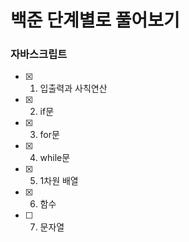 # 백준 단계별로 풀어보기

### 자바스크립트

- [x] 1. 입출력과 사칙연산
- [x] 2. if문
- [x] 3. for문
- [x] 4. while문
- [x] 5. 1차원 배열
- [x] 6. 함수
- [ ] 7. 문자열
